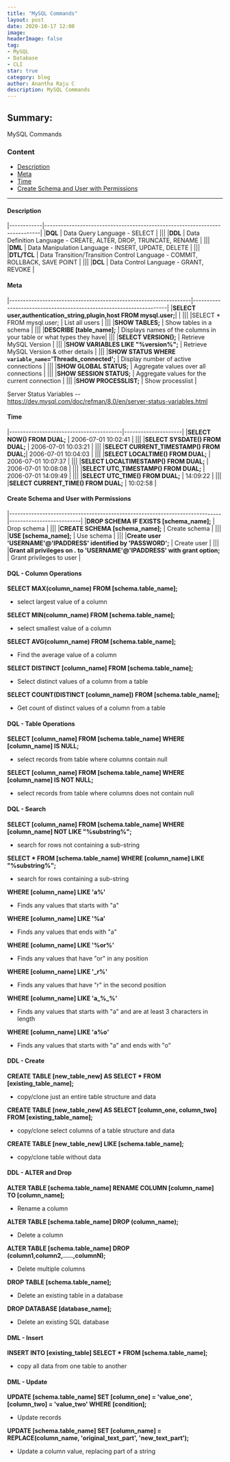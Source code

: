 ```yaml
---
title: "MySQL Commands"
layout: post
date: 2020-10-17 12:00
image: 
headerImage: false
tag:
- MySQL
- Database
- CLI
star: true
category: blog
author: Anantha Raju C
description: MySQL Commands
---
```


## Summary:

MySQL Commands

### Content

- [Description](#description)
- [Meta](#Meta)
- [Time](#Time)
- [Create Schema and User with Permissions](#create-schema-and-user-with-permissions)

---

#### Description

|------------|----------------------------------------------------------------------------| 
|**DQL**     | Data Query Language - SELECT                                               |
|||
|**DDL**     | Data Definition Language - CREATE, ALTER, DROP, TRUNCATE, RENAME           |
|||
|**DML**     | Data Manipulation Language - INSERT, UPDATE, DELETE                        |
|||
|**DTL/TCL** | Data Transition/Transition Control Language - COMMIT, ROLLBACK, SAVE POINT |
|||
|**DCL**     | Data Control Language - GRANT, REVOKE                                      |

#### Meta

|------------------------------------------------------------------|--------------------------------------------------------------------| 
|**SELECT user,authentication_string,plugin,host FROM mysql.user;**|                                                                    |
|||
|SELECT * FROM mysql.user;                                         | List all users                                                     |
|||
|**SHOW TABLES;**                                                  | Show tables in a schema                                            |
|||
|**DESCRIBE [table_name];**                                        | Displays names of the columns in your table or what types they have|
|||
|**SELECT VERSION();**                                             | Retrieve MySQL Version                                             |
|||
|**SHOW VARIABLES LIKE "%version%";**                              | Retrieve MySQL Version & other details                             |
|||
|**SHOW STATUS WHERE `variable_name`='Threads_connected';**        | Display number of active connections                               |
|||
|**SHOW GLOBAL STATUS;**                                           | Aggregate values over all connections                              |
|||
|**SHOW SESSION STATUS;**                                          | Aggregate values for the current connection                        |
|||
|**SHOW PROCESSLIST;**                                             | Show processlist                                                   |

Server Status Variables -- https://dev.mysql.com/doc/refman/8.0/en/server-status-variables.html

#### Time

|-----------------------------------------|---------------------| 
|**SELECT NOW() FROM DUAL;**              | 2006-07-01 10:02:41 |
|||
|**SELECT SYSDATE() FROM DUAL;**          | 2006-07-01 10:03:21 |
|||
|**SELECT CURRENT_TIMESTAMP() FROM DUAL;**| 2006-07-01 10:04:03 |
|||
|**SELECT LOCALTIME() FROM DUAL;**        | 2006-07-01 10:07:37 |
|||
|**SELECT LOCALTIMESTAMP() FROM DUAL;**   | 2006-07-01 10:08:08 |
|||
|**SELECT UTC_TIMESTAMP() FROM DUAL;**    | 2006-07-01 14:09:49 |
|||
|**SELECT UTC_TIME() FROM DUAL;**         | 14:09:22            |
|||
|**SELECT CURRENT_TIME() FROM DUAL;**     | 10:02:58            |

#### Create Schema and User with Permissions

|-----------------------------------------------------------------------------|--------------------------| 
|**DROP SCHEMA IF EXISTS [schema_name];**                                     | Drop schema              |
|||
|**CREATE SCHEMA [schema_name];**                                             | Create schema            |
|||
|**USE [schema_name];**                                                       | Use schema               |
|||
|**Create user 'USERNAME'@'IPADDRESS' identified by 'PASSWORD';**             | Create user              |
|||
|**Grant all privileges on *.* to 'USERNAME'@'IPADDRESS' with grant option;** | Grant privileges to user |

#### DQL - Column Operations

**SELECT MAX(column_name) FROM [schema.table_name];**
*	select largest value of a column

**SELECT MIN(column_name) FROM [schema.table_name];**
*	select smallest value of a column

**SELECT AVG(column_name) FROM [schema.table_name];**
*	Find the average value of a column

**SELECT DISTINCT [column_name] FROM [schema.table_name];**
*	Select distinct values of a column from a table

**SELECT COUNT(DISTINCT [column_name]) FROM [schema.table_name];**
*	Get count of distinct values of a column from a table

#### DQL - Table Operations

**SELECT [column_name] FROM [schema.table_name] WHERE [column_name] IS NULL;**
*	select records from table where columns contain null

**SELECT [column_name] FROM [schema.table_name] WHERE [column_name] IS NOT NULL;**
*	select records from table where columns does not contain null

#### DQL - Search

**SELECT [column_name] FROM [schema.table_name] WHERE [column_name] NOT LIKE "%substring%";**
*	search for rows not containing a sub-string

**SELECT * FROM [schema.table_name] WHERE [column_name] LIKE "%substring%";**
*	search for rows containing a sub-string

**WHERE [column_name] LIKE 'a%'**		
*	Finds any values that starts with "a"

**WHERE [column_name] LIKE '%a'**		
*	Finds any values that ends with "a"

**WHERE [column_name] LIKE '%or%'**		
*	Finds any values that have "or" in any position

**WHERE [column_name] LIKE '_r%'**		
*	Finds any values that have "r" in the second position

**WHERE [column_name] LIKE 'a_%_%'**	
*	Finds any values that starts with "a" and are at least 3 characters in length

**WHERE [column_name] LIKE 'a%o'**		
*	Finds any values that starts with "a" and ends with "o"

#### DDL - Create

**CREATE TABLE [new_table_new] AS SELECT * FROM [existing_table_name];**
*	copy/clone just an entire table structure and data 

**CREATE TABLE [new_table_new] AS SELECT [column_one, column_two] FROM [existing_table_name];**
*	copy/clone select columns of a table structure and data

**CREATE TABLE [new_table_new] LIKE [schema.table_name];**
*	copy/clone table without data

#### DDL - ALTER and Drop

**ALTER TABLE [schema.table_name] RENAME COLUMN [column_name] TO [column_name];**
*	Rename a column

**ALTER TABLE [schema.table_name] DROP (column_name);**
*	Delete a column

**ALTER TABLE [schema.table_name] DROP (column1,column2,.....,columnN);**
*	Delete multiple columns

**DROP TABLE [schema.table_name];**
*	Delete an existing table in a database

**DROP DATABASE [database_name];**
*	Delete an existing SQL database

#### DML - Insert

**INSERT INTO [existing_table] SELECT * FROM [schema.table_name];**
*	copy all data from one table to another

#### DML - Update

**UPDATE [schema.table_name] SET [column_one] = 'value_one', [column_two] = 'value_two' WHERE [condition];**
*	Update records

**UPDATE [schema.table_name] SET [column_name] = REPLACE(column_name, 'original_text_part', 'new_text_part');**
*	Update a column value, replacing part of a string